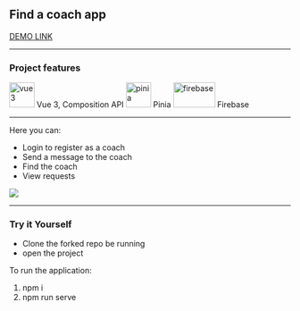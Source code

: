 <h2>Find a coach app</h2>

[DEMO LINK](https://vue-http-demo-c46ab.web.app/coaches/)
____________

<h3>Project features</h3>
<p align="left">
<img src="https://v3.ru.vuejs.org/logo.png" alt="vue3" width="45" height="45"/> Vue 3, Composition API 
<img src="https://pinia.vuejs.org/logo.svg" alt="pinia" width="45" height="45"/> Pinia
<img src="https://www.gstatic.com/devrel-devsite/prod/v71aa34ff497d3466ac0b9a9c7f271f4ec4877f277daabf51c5b59f725a1b70c7/firebase/images/lockup.svg" alt="firebase" width="75" height="45"/> Firebase

-----------
Here you can:

- Login to register as a coach
- Send a message to the coach
- Find the coach
- View requests

<img src="https://i.ibb.co/y87kkrJ/Screenshot-1.png">
 
-----
  
<h3>Try it Yourself</h3>

- Clone the forked repo be running
- open the project

To run the application: 
  1) npm i
  2) npm run serve
